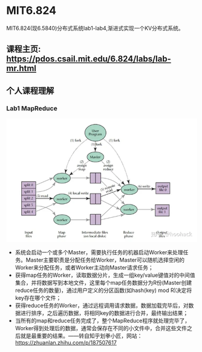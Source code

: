 # MIT6.824

MIT6.824(现6.5840)分布式系统lab1-lab4,渐进式实现一个KV分布式系统。

## 课程主页: <https://pdos.csail.mit.edu/6.824/labs/lab-mr.html>

## 个人课程理解

### Lab1 MapReduce

![Alt text](image.png)

- 系统会启动一个或多个Master，需要执行任务的机器启动Worker来处理任务。Master主要职责是分配任务给Worker，Master可以随机选择空闲的Worker来分配任务，或者Worker主动向Master请求任务；
- 获得map任务的Worker，读取数据分片，生成一组key/value键值对的中间值集合，并将数据写到本地文件，这里每个map任务数据分为R份(Master创建reduce任务的数量)，通过用户定义的分区函数(如hash(key) mod R)决定将key存在哪个文件；
- 获得reduce任务的Worker，通过远程调用请求数据，数据加载完毕后，对数据进行排序，之后遍历数据，将相同key的数据进行合并，最终输出结果；
- 当所有的map和reduce任务完成了，整个MapReduce程序就处理完毕了，Worker得到处理后的数据，通常会保存在不同的小文件中，合并这些文件之后就是最重要的结果。——转自知乎划拳小匠，网站：<https://zhuanlan.zhihu.com/p/187507617>
